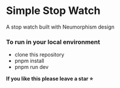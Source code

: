 # Simple Stop Watch

 A stop watch built with Neumorphism design

### To run in your local environment

 - clone this repository
 - pnpm install 
 - pnpm run dev

**If you like this please leave a star ⭐**